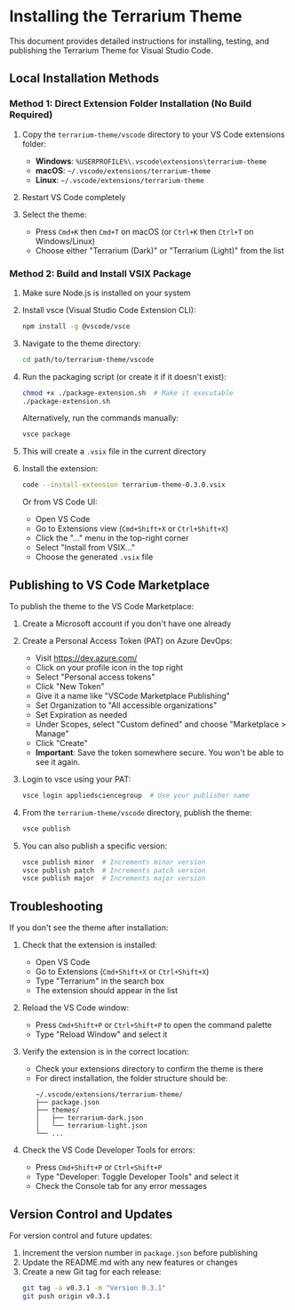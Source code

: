 # Installing the Terrarium Theme

This document provides detailed instructions for installing, testing, and publishing the Terrarium Theme for Visual Studio Code.

## Local Installation Methods

### Method 1: Direct Extension Folder Installation (No Build Required)

1. Copy the `terrarium-theme/vscode` directory to your VS Code extensions folder:
   - **Windows**: `%USERPROFILE%\.vscode\extensions\terrarium-theme`
   - **macOS**: `~/.vscode/extensions/terrarium-theme`
   - **Linux**: `~/.vscode/extensions/terrarium-theme`

2. Restart VS Code completely

3. Select the theme:
   - Press `Cmd+K` then `Cmd+T` on macOS (or `Ctrl+K` then `Ctrl+T` on Windows/Linux)
   - Choose either "Terrarium (Dark)" or "Terrarium (Light)" from the list

### Method 2: Build and Install VSIX Package

1. Make sure Node.js is installed on your system

2. Install vsce (Visual Studio Code Extension CLI):
   ```bash
   npm install -g @vscode/vsce
   ```

3. Navigate to the theme directory:
   ```bash
   cd path/to/terrarium-theme/vscode
   ```

4. Run the packaging script (or create it if it doesn't exist):
   ```bash
   chmod +x ./package-extension.sh  # Make it executable
   ./package-extension.sh
   ```
   
   Alternatively, run the commands manually:
   ```bash
   vsce package
   ```

5. This will create a `.vsix` file in the current directory

6. Install the extension:
   ```bash
   code --install-extension terrarium-theme-0.3.0.vsix
   ```
   
   Or from VS Code UI:
   - Open VS Code
   - Go to Extensions view (`Cmd+Shift+X` or `Ctrl+Shift+X`)
   - Click the "..." menu in the top-right corner
   - Select "Install from VSIX..."
   - Choose the generated `.vsix` file

## Publishing to VS Code Marketplace

To publish the theme to the VS Code Marketplace:

1. Create a Microsoft account if you don't have one already

2. Create a Personal Access Token (PAT) on Azure DevOps:
   - Visit https://dev.azure.com/
   - Click on your profile icon in the top right
   - Select "Personal access tokens"
   - Click "New Token"
   - Give it a name like "VSCode Marketplace Publishing"
   - Set Organization to "All accessible organizations"
   - Set Expiration as needed
   - Under Scopes, select "Custom defined" and choose "Marketplace > Manage"
   - Click "Create"
   - **Important**: Save the token somewhere secure. You won't be able to see it again.

3. Login to vsce using your PAT:
   ```bash
   vsce login appliedsciencegroup  # Use your publisher name
   ```

4. From the `terrarium-theme/vscode` directory, publish the theme:
   ```bash
   vsce publish
   ```

5. You can also publish a specific version:
   ```bash
   vsce publish minor  # Increments minor version
   vsce publish patch  # Increments patch version
   vsce publish major  # Increments major version
   ```

## Troubleshooting

If you don't see the theme after installation:

1. Check that the extension is installed:
   - Open VS Code
   - Go to Extensions (`Cmd+Shift+X` or `Ctrl+Shift+X`)
   - Type "Terrarium" in the search box
   - The extension should appear in the list

2. Reload the VS Code window:
   - Press `Cmd+Shift+P` or `Ctrl+Shift+P` to open the command palette
   - Type "Reload Window" and select it

3. Verify the extension is in the correct location:
   - Check your extensions directory to confirm the theme is there
   - For direct installation, the folder structure should be:
     ```
     ~/.vscode/extensions/terrarium-theme/
     ├── package.json
     ├── themes/
     │   ├── terrarium-dark.json
     │   └── terrarium-light.json
     └── ...
     ```

4. Check the VS Code Developer Tools for errors:
   - Press `Cmd+Shift+P` or `Ctrl+Shift+P`
   - Type "Developer: Toggle Developer Tools" and select it
   - Check the Console tab for any error messages

## Version Control and Updates

For version control and future updates:

1. Increment the version number in `package.json` before publishing
2. Update the README.md with any new features or changes
3. Create a new Git tag for each release:
   ```bash
   git tag -a v0.3.1 -m "Version 0.3.1"
   git push origin v0.3.1
   ```
